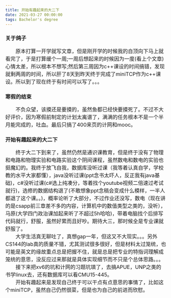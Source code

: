 ```yaml
---
title: 开始有趣起来的大二下 
date: 2021-03-27 00:00:00
tags: Bachelor's degree
---
```


### 关于鸽子
<font size=3>
&emsp;&emsp;原本打算一开学就写文章，但是刚开学的时候我的自顶向下马上就看完了，于是打算缓个一周;一周后想起来的时候因为一度(看上个文章)心情太差，所以根本不想写;然后第三周因为c++课设的时间搞错，发现就剩两周的时间，所以肝了8天到昨天终于完成了miniTCP作为c++课设。所以到了现在终于有时间可以写了。。。
</font>

### 寒假的结束
<font size=3>
&emsp;&emsp;不负众望，该摸还是要摸的，虽然鱼都已经快要摸死了。不过不大好评价，因为寒假前制定的计划太离谱了，满满的任务根本不是一个半月能完成的，吐血。最后只搞了400来页的计网和mooc。
</font>

### 开始有趣起来的大二下
<font size=3>
&emsp;&emsp;终于大二下到来了，虽然仍然是通识课教育，但是终于没有了物理和电路和物理实验和电路实验这个阴间课程，虽然数电和数电的实验也挺魔幻的。我终于放飞自我，数据库没听过课（我等着认真自学，学校教的水平大家都懂），java没听过课(ppt念书太吓人，反正我有java基础)，c#没听过课(c#选上纯凑分，等着找个youtube视频二倍速过考试就行)，选修的数据结构退了(不敢想象ppt念稿会变成什么模样，一半人都退了这个课。。)，概率论听了大部分，不过作业还没写，数电（现在讲的是csapp前三章差不多的内容，计算机中的数值类型之类的，没听），马原(大学四门政治课加起来听了不超过5h哈哈)，带着电脑找个后排写代码就行，舒服，虽然好累而且好吵。期待大三，那时候全是专业课就舒服了。
<br>&emsp;&emsp;大学生活真无聊吐了，真想gap一年，但这又不大现实。。。另外CS144的lab真的质量不错，尤其测试很多很好，但是材料太过笼统，也可能是英文的缘故重点总是把握不住，就是总是把专业的特指词理解成笼统的意思，没反应过来那就是具体实现细节而不只是个总体思路。。。
<br>&emsp;&emsp;接下来把xv6的坑和计网的习题坑填了，去搞APUE，UNP之类的书学linux去，还有数据库可以看CMU15-445。
<br>&emsp;&emsp;开始有趣起来是发现自己终于可以干点有点意思的事情了，比如这个miniTCP，虽然自己仍然很菜，但是也为自己的前进而欣慰。
</font>
